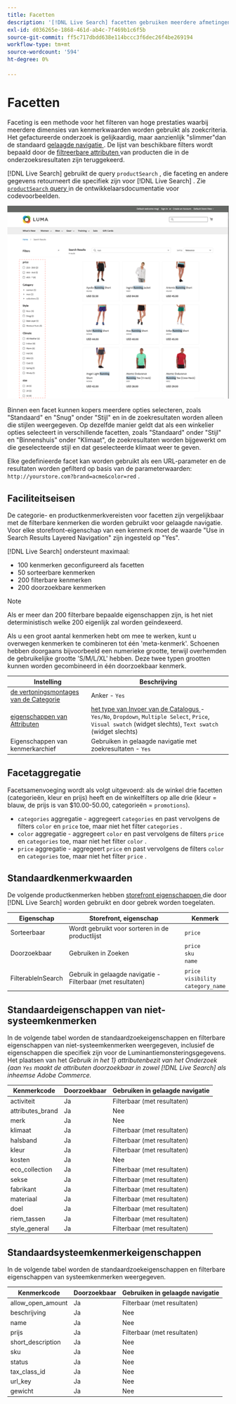 ```yaml
---
title: Facetten
description: '[!DNL Live Search] facetten gebruiken meerdere afmetingen van kenmerkwaarden als zoekcriteria.'
exl-id: d036265e-1868-461d-ab4c-7f469b1c6f5b
source-git-commit: ff5c717dbdd638e114bccc3f6dec26f4be269194
workflow-type: tm+mt
source-wordcount: '594'
ht-degree: 0%

---
```


# Facetten

Faceting is een methode voor het filteren van hoge prestaties waarbij meerdere dimensies van kenmerkwaarden worden gebruikt als zoekcriteria. Het gefactureerde onderzoek is gelijkaardig, maar aanzienlijk &quot;slimmer&quot;dan de standaard [ gelaagde navigatie ](https://experienceleague.adobe.com/docs/commerce-admin/catalog/catalog/navigation/navigation-layered.html). De lijst van beschikbare filters wordt bepaald door de [ filtreerbare attributen ](https://experienceleague.adobe.com/docs/commerce-admin/catalog/catalog/navigation/navigation-layered.html#filterable-attributes) van producten die in de onderzoeksresultaten zijn teruggekeerd.

[!DNL Live Search] gebruikt de query `productSearch` , die faceting en andere gegevens retourneert die specifiek zijn voor [!DNL Live Search] . Zie [`productSearch` query ](https://developer.adobe.com/commerce/webapi/graphql/schema/live-search/queries/product-search/) in de ontwikkelaarsdocumentatie voor codevoorbeelden.

![ Gefilterde onderzoeksresultaten ](assets/storefront-search-results-run.png)

Binnen een facet kunnen kopers meerdere opties selecteren, zoals &quot;Standaard&quot; en &quot;Snug&quot; onder &quot;Stijl&quot; en in de zoekresultaten worden alleen die stijlen weergegeven. Op dezelfde manier geldt dat als een winkelier opties selecteert in verschillende facetten, zoals &quot;Standaard&quot; onder &quot;Stijl&quot; en &quot;Binnenshuis&quot; onder &quot;Klimaat&quot;, de zoekresultaten worden bijgewerkt om die geselecteerde stijl en dat geselecteerde klimaat weer te geven.

Elke gedefinieerde facet kan worden gebruikt als een URL-parameter en de resultaten worden gefilterd op basis van de parameterwaarden: `http://yourstore.com?brand=acme&color=red` .

## Faciliteitseisen

De categorie- en productkenmerkvereisten voor facetten zijn vergelijkbaar met de filterbare kenmerken die worden gebruikt voor gelaagde navigatie. Voor elke storefront-eigenschap van een kenmerk moet de waarde &quot;Use in Search Results Layered Navigation&quot; zijn ingesteld op &quot;Yes&quot;.

[!DNL Live Search] ondersteunt maximaal:

* 100 kenmerken geconfigureerd als facetten
* 50 sorteerbare kenmerken
* 200 filterbare kenmerken
* 200 doorzoekbare kenmerken

>[!NOTE]
>
> Als er meer dan 200 filterbare bepaalde eigenschappen zijn, is het niet deterministisch welke 200 eigenlijk zal worden geïndexeerd.

Als u een groot aantal kenmerken hebt om mee te werken, kunt u overwegen kenmerken te combineren tot één &#39;meta-kenmerk&#39;. Schoenen hebben doorgaans bijvoorbeeld een numerieke grootte, terwijl overhemden de gebruikelijke grootte &#39;S/M/L/XL&#39; hebben. Deze twee typen grootten kunnen worden gecombineerd in één doorzoekbaar kenmerk.

| Instelling | Beschrijving |
|--- |--- |
| [ de vertoningsmontages van de Categorie ](https://experienceleague.adobe.com/docs/commerce-admin/catalog/categories/create/categories-display-settings.html) | Anker - `Yes` |
| [ eigenschappen van Attributen ](https://experienceleague.adobe.com/docs/commerce-admin/catalog/product-attributes/create/attribute-product-create.html) | [ het type van Invoer van de Catalogus ](https://experienceleague.adobe.com/docs/commerce-admin/catalog/product-attributes/attributes-input-types.html) - `Yes/No`, `Dropdown`, `Multiple Select`, `Price`, `Visual swatch` (widget slechts), `Text swatch` (widget slechts) |
| Eigenschappen van kenmerkarchief | Gebruiken in gelaagde navigatie met zoekresultaten - `Yes` |

## Facetaggregatie

Facetsamenvoeging wordt als volgt uitgevoerd: als de winkel drie facetten (categorieën, kleur en prijs) heeft en de winkelfilters op alle drie (kleur = blauw, de prijs is van $10.00-50.00, categorieën = `promotions`).

* `categories` aggregatie - aggregeert `categories` en past vervolgens de filters `color` en `price` toe, maar niet het filter `categories` .
* `color` aggregatie - aggregeert `color` en past vervolgens de filters `price` en `categories` toe, maar niet het filter `color` .
* `price` aggregatie - aggregeert `price` en past vervolgens de filters `color` en `categories` toe, maar niet het filter `price` .

## Standaardkenmerkwaarden

De volgende productkenmerken hebben [ storefront eigenschappen ](https://experienceleague.adobe.com/docs/commerce-admin/catalog/product-attributes/product-attributes.html) die door [!DNL Live Search] worden gebruikt en door gebrek worden toegelaten.

| Eigenschap | Storefront, eigenschap | Kenmerk |
|---|---|---|
| Sorteerbaar | Wordt gebruikt voor sorteren in de productlijst | `price` |
| Doorzoekbaar | Gebruiken in Zoeken | `price` <br />`sku`<br />`name` |
| FilterableInSearch | Gebruik in gelaagde navigatie - Filterbaar (met resultaten) | `price`<br />`visibility`<br />`category_name` |

## Standaardeigenschappen van niet-systeemkenmerken

In de volgende tabel worden de standaardzoekeigenschappen en filterbare eigenschappen van niet-systeemkenmerken weergegeven, inclusief de eigenschappen die specifiek zijn voor de Luminantiemonsteringsgegevens. Het plaatsen van het *Gebruik in het 1&rbrace; attributenbezit van het Onderzoek &lbrace;aan `Yes` maakt de attributen doorzoekbaar in zowel [!DNL Live Search] als inheemse Adobe Commerce.*

| Kenmerkcode | Doorzoekbaar | Gebruiken in gelaagde navigatie |
|--- |--- |--- |
| activiteit | Ja | Filterbaar (met resultaten) |
| attributes_brand | Ja | Nee |
| merk | Ja | Nee |
| klimaat | Ja | Filterbaar (met resultaten) |
| halsband | Ja | Filterbaar (met resultaten) |
| kleur | Ja | Filterbaar (met resultaten) |
| kosten | Ja | Nee |
| eco_collection | Ja | Filterbaar (met resultaten) |
| sekse | Ja | Filterbaar (met resultaten) |
| fabrikant | Ja | Filterbaar (met resultaten) |
| materiaal | Ja | Filterbaar (met resultaten) |
| doel | Ja | Filterbaar (met resultaten) |
| riem_tassen | Ja | Filterbaar (met resultaten) |
| style_general | Ja | Filterbaar (met resultaten) |

## Standaardsysteemkenmerkeigenschappen

In de volgende tabel worden de standaardzoekeigenschappen en filterbare eigenschappen van systeemkenmerken weergegeven.

| Kenmerkcode | Doorzoekbaar | Gebruiken in gelaagde navigatie |
|--- |--- |--- |
| allow_open_amount | Ja | Filterbaar (met resultaten) |
| beschrijving | Ja | Nee |
| name | Ja | Nee |
| prijs | Ja | Filterbaar (met resultaten) |
| short_description | Ja | Nee |
| sku | Ja | Nee |
| status | Ja | Nee |
| tax_class_id | Ja | Nee |
| url_key | Ja | Nee |
| gewicht | Ja | Nee |
